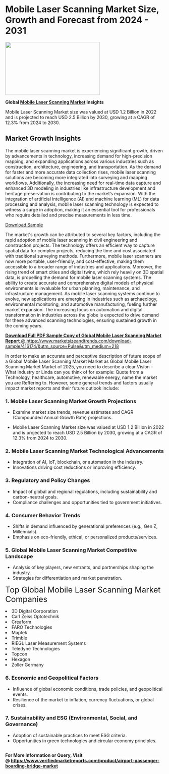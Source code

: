 <H1>Mobile Laser Scanning Market Size, Growth and Forecast from 2024 - 2031</H1><img class="aligncenter size-medium wp-image-584254" src="https://thirdeyenews.in/wp-content/uploads/2024/09/Global-Market-Research-300x168.jpeg" alt="" width="300" height="168" /><p><strong>Global&nbsp;<a href="https://www.marketsizeandtrends.com/download-sample/416174/&amp;utm_source=Pulse&amp;utm_medium=218">Mobile Laser Scanning Market</a> Insights</strong></p><p>Mobile Laser Scanning Market size was valued at USD 1.2 Billion in 2022 and is projected to reach USD 2.5 Billion by 2030, growing at a CAGR of 12.3% from 2024 to 2030.</p><p><h2>Market Growth Insights</h2> <p>The mobile laser scanning market is experiencing significant growth, driven by advancements in technology, increasing demand for high-precision mapping, and expanding applications across various industries such as construction, architecture, engineering, and transportation. As the demand for faster and more accurate data collection rises, mobile laser scanning solutions are becoming more integrated into surveying and mapping workflows. Additionally, the increasing need for real-time data capture and enhanced 3D modeling in industries like infrastructure development and heritage preservation is contributing to the market’s expansion. With the integration of artificial intelligence (AI) and machine learning (ML) for data processing and analysis, mobile laser scanning technology is expected to witness a surge in adoption, making it an essential tool for professionals who require detailed and precise measurements in less time.</p> <p><a href="#">Download Sample</a></p> <p>The market's growth can be attributed to several key factors, including the rapid adoption of mobile laser scanning in civil engineering and construction projects. The technology offers an efficient way to capture spatial data for complex projects, reducing the time and cost associated with traditional surveying methods. Furthermore, mobile laser scanners are now more portable, user-friendly, and cost-effective, making them accessible to a broader range of industries and applications. Moreover, the rising trend of smart cities and digital twins, which rely heavily on 3D spatial data, is propelling the demand for mobile laser scanning systems. The ability to create accurate and comprehensive digital models of physical environments is invaluable for urban planning, maintenance, and infrastructure management. As mobile laser scanning systems continue to evolve, new applications are emerging in industries such as archaeology, environmental monitoring, and automotive manufacturing, fueling further market expansion. The increasing focus on automation and digital transformation in industries across the globe is expected to drive demand for these advanced scanning technologies, ensuring sustained growth in the coming years. <p><a href="#"></p><p><span class=""><strong>Download Full PDF Sample Copy of Global Mobile Laser Scanning Market Report</strong> @ <a href="https://www.marketsizeandtrends.com/download-sample/416174/&amp;utm_source=Pulse&amp;utm_medium=218" target="_blank">https://www.marketsizeandtrends.com/download-sample/416174/&amp;utm_source=Pulse&amp;utm_medium=218</a></span></p><p>In order to make an accurate and perceptive description of future scope of a Global&nbsp;Mobile Laser Scanning Market Market as Global&nbsp;Mobile Laser Scanning Market Market of 2025, you need to describe a clear Vision &ndash; What Industry or Linda can you think of for example: Quote from a Technology, healthcare, automotive, renewable energy, name the market you are Reffering to. However, some general trends and factors usually impact market reports and their future outlook include:</p><h3>1.&nbsp;<strong>Mobile Laser Scanning Market Growth Projections</strong></h3><ul><li>Examine market size trends, revenue estimates and CAGR (Compounded Annual Growth Rate) projections.</li><li><p>Mobile Laser Scanning Market size was valued at USD 1.2 Billion in 2022 and is projected to reach USD 2.5 Billion by 2030, growing at a CAGR of 12.3% from 2024 to 2030.</p></li></ul><h3>2.&nbsp;<strong>Mobile Laser Scanning Market Technological Advancements</strong></h3><ul><li>Integration of AI, IoT, blockchain, or automation in the industry.</li><li>Innovations driving cost reductions or improving efficiency.</li></ul><h3>3.&nbsp;<strong>Regulatory and Policy Changes</strong></h3><ul><li>Impact of global and regional regulations, including sustainability and carbon-neutral goals.</li><li>Compliance challenges and opportunities tied to government initiatives.</li></ul><h3>4.&nbsp;<strong>Consumer Behavior Trends</strong></h3><ul><li>Shifts in demand influenced by generational preferences (e.g., Gen Z, Millennials).</li><li>Emphasis on eco-friendly, ethical, or personalized products/services.</li></ul><h3>5.&nbsp;<strong>Global Mobile Laser Scanning Market Competitive Landscape</strong></h3><ul><li>Analysis of key players, new entrants, and partnerships shaping the industry.</li><li>Strategies for differentiation and market penetration.</li></ul><p data-pm-slice="1 1 []"><span style="color: inherit; font-family: inherit; font-size: 25px;">Top Global Mobile Laser Scanning Market Companies</span></p><div class="" data-test-id=""><p><li>3D Digital Corporation</li><li> Carl Zeiss Optotechnik</li><li> Creaform</li><li> FARO Technologies</li><li> Maptek</li><li> Trimble</li><li> RIEGL Laser Measurement Systems</li><li> Teledyne Technologies</li><li> Topcon</li><li> Hexagon</li><li> Zoller Germany</li></p></div><h3>6.&nbsp;<strong>Economic and Geopolitical Factors</strong></h3><ul><li>Influence of global economic conditions, trade policies, and geopolitical events.</li><li>Resilience of the market to inflation, currency fluctuations, or global crises.</li></ul><h3>7.&nbsp;<strong>Sustainability and ESG (Environmental, Social, and Governance)</strong></h3><ul><li>Adoption of sustainable practices to meet ESG criteria.</li><li>Opportunities in green technologies and circular economy principles.</li></ul><h2><strong style="font-size: 14px;">For More Information or Query, Visit @&nbsp;</strong><a style="background-color: #ffffff; font-size: 14px;" href="https://www.marketsizeandtrends.com/report/mobile-laser-scanning-market/" target="_blank">https://www.verifiedmarketreports.com/product/airport-passenger-boarding-bridge-market</a></h2>
